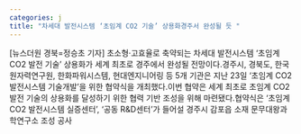 ```yaml
---
categories: j
title: "차세대 발전시스템 ‘초임계 CO2 기술’ 상용화경주서 완성될 듯 "
---
```

[뉴스더원 경북=정승초 기자] 초소형·고효율로 축약되는 차세대 발전시스템 ‘초임계 CO2 발전 기술’ 상용화가 세계 최초로 경주에서 완성될 전망이다.경주시, 경북도, 한국원자력연구원, 한화파워시스템, 현대엔지니어링 등 5개 기관은 지난 23일 ‘초임계 CO2 발전시스템 기술개발’을 위한 협약식을 개최했다.이번 협약은 세계 최초로 초임계 CO2 발전 기술의 상용화를 달성하기 위한 협력 기반 조성을 위해 마련됐다.협약식은 ‘초임계 CO2 발전시스템 실증센터’, ‘공동 R&D센터’가 들어설 경주시 감포읍 소재 문무대왕과학연구소 조성 공사